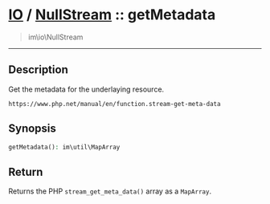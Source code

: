 # [IO](IO.md) / [NullStream](IO-NullStream.md) :: getMetadata
 > im\io\NullStream
____

## Description
Get the metadata for the underlaying resource.

`https://www.php.net/manual/en/function.stream-get-meta-data`

## Synopsis
```php
getMetadata(): im\util\MapArray
```

## Return
Returns the PHP `stream_get_meta_data()` array
as a `MapArray`.
